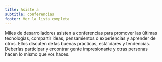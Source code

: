 ```yaml
---
title: Asiste a
subtitle: conferencias
footer: Ver la lista completa
---
```


Miles de desarrolladores asisten a conferencias para promover las últimas tecnologías, compartir ideas, pensamientos o experiencias y aprender de otros. Ellos discuten de las buenas prácticas, estándares y tendencias.
Deberías participar y encontrar gente impresionante y otras personas hacen lo mismo que vos haces.